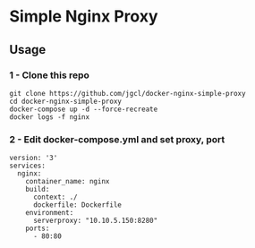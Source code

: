 # Simple Nginx Proxy

## Usage

### 1 - Clone this repo

```
git clone https://github.com/jgcl/docker-nginx-simple-proxy
cd docker-nginx-simple-proxy
docker-compose up -d --force-recreate 
docker logs -f nginx
```

### 2 - Edit docker-compose.yml and set proxy, port
```
version: '3'
services:
  nginx:
    container_name: nginx
    build:
      context: ./
      dockerfile: Dockerfile
    environment:
      serverproxy: "10.10.5.150:8280"
    ports:
      - 80:80
```